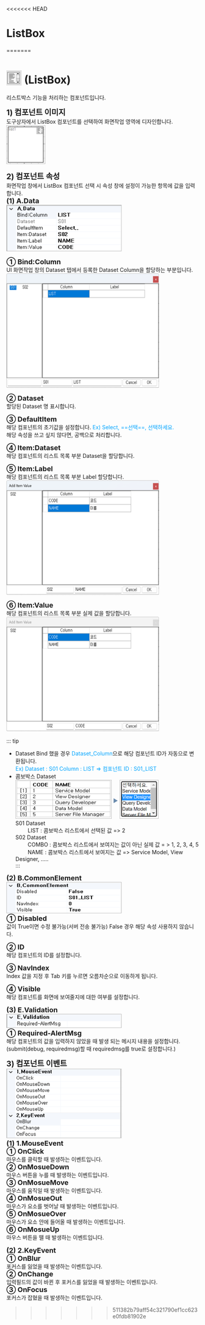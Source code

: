 <<<<<<< HEAD
# ListBox
=======
# <img src="../../.vuepress/public/documentation/view-designer/Structure/Tool_Box/ListBox.png" style="position: relative;top: 5px;" width="40" height="40"> (ListBox)
리스트박스 기능을 처리하는 컴포넌트입니다. 

<b style="font-size: 20px"> 1) 컴포넌트 이미지 </b> <br/>
도구상자에서 ListBox 컴포넌트를 선택하여 화면작업 영역에 디자인합니다. <br/>
<img src="../../.vuepress/public/documentation/view-designer/ListBox/ListBox_Image.png" style="border: 1px solid #bbb;" width="100" height="100"> <br/>

<b style="font-size: 20px"> 2) 컴포넌트 속성 </b> <br/>
화면작업 창에서 ListBox 컴포넌트 선택 시 속성 창에 설정이 가능한 항목에 값을 입력합니다. <br/>
<b style="font-size: 18px"> (1) A.Data </b> <br/>
<img src="../../.vuepress/public/documentation/view-designer/ListBox/ListBox_Data.png"  style="border: 1px solid #bbb;" width="300" height="120"/> 

<b style="font-size: 18px"> ① Bind:Column </b> <br/>
UI 화면작업 창의 Dataset 탭에서 등록한 Dataset Column을 할당하는 부분입니다. <br/>
<img src="../../.vuepress/public/documentation/view-designer/ListBox/ListBox_Bind_Column.png"  width="400" height="300"/> 

<b style="font-size: 18px"> ② Dataset </b> <br/>
할당된 Dataset 명 표시합니다. <br/>

<b style="font-size: 18px"> ③ DefaultItem </b> <br/>
해당 컴포넌트의 초기값을 설정합니다.  <span style="color: #00a4ff;">Ex) Select, ==선택==, 선택하세요. </span> <br/>
해당 속성을 쓰고 싶지 않다면, 공백으로 처리합니다.

<b style="font-size: 18px"> ④ Item:Dataset </b> <br/>
해당 컴포넌트의 리스트 목록 부분 Dataset을 할당합니다.

<b style="font-size: 18px"> ⑤ Item:Label </b> <br/>
해당 컴포넌트의 리스트 목록 부분 Label 할당합니다.
<img src="../../.vuepress/public/documentation/view-designer/ListBox/ListBox_Item_Label.png"  width="400" height="300"/> 

<b style="font-size: 18px"> ⑥ Item:Value </b> <br/>
해당 컴포넌트의 리스트 목록 부분 실제 값을 할당합니다.
<img src="../../.vuepress/public/documentation/view-designer/ListBox/ListBox_Item_Value.png"  width="400" height="300"/> 

<!-- Remark -->
::: tip <Badge type="tip" text="Remark" vertical="middle" /> 
- Dataset Bind 했을 경우 <span style="color: #00a4ff;">Dataset_Column</span>으로 해당 컴포넌트 ID가 자동으로 변환됩니다. <br/>
<span style="color: #00a4ff;">Ex) Dataset : S01     Column : LIST  ⇒ 컴포넌트 ID : S01_LIST </span>
-  콤보박스 Dataset <br/>
<img src="../../.vuepress/public/documentation/view-designer/ComboBox/ComboBox_Item_Value_remark(1).png"  style="border: 1px solid #bbb;" width="250" height="100"/> <div style="color: #6a8bad;display: inline-block;/* height: 100px; */bottom: 42px;position: relative;"> ▶ </div> <img src="../../.vuepress/public/documentation/view-designer/ListBox/ListBox_Item_Value_remark.png"  style="border: 1px solid #bbb;" width="100" height="100"/> <br/>
S01 Dataset <br/>
&emsp;&emsp; LIST : 콤보박스 리스트에서 선택된 값 => 2 <br/>
S02 Dataset <br/>
&emsp;&emsp; COMBO : 콤보박스 리스트에서 보여지는 값이 아닌 실제 값 = > 1, 2, 3, 4, 5 <br/>
&emsp;&emsp; NAME : 콤보박스 리스트에서 보여지는 값 => Service Model, View Designer, ..... <br/>
:::
<!-- -->

<b style="font-size: 18px"> (2) B.CommonElement </b> <br/>
<img src="../../.vuepress/public/documentation/view-designer/ListBox/ListBox_CommonElement.png"  style="border: 1px solid #bbb;" width="300" height="80"/> <br/>
<b style="font-size: 18px"> ① Disabled </b> <br/>
값이 True이면 수정 불가능(서버 전송 불가능) False 경우 해당 속성 사용하지 않습니다. 

<b style="font-size: 18px"> ② ID </b> <br/>
해당 컴포넌트의 ID를 설정합니다.  

<b style="font-size: 18px"> ③ NavIndex </b> <br/>
Index 값을 지정 후 Tab 키를 누르면 오름차순으로 이동하게 됩니다. 

<b style="font-size: 18px"> ④ Visible </b> <br/>
해당 컴포넌트를 화면에 보여줄지에 대한 여부를 설정합니다.

<b style="font-size: 18px"> (3) E.Validation </b> <br/>
<img src="../../.vuepress/public/documentation/view-designer/Secret/Secret_Validation.png"  style="border: 1px solid #bbb;" width="300" height="35"/> <br/> 
<b style="font-size: 18px"> ① Required-AlertMsg </b> <br/>
해당 컴포넌트의 값을 입력하지 않았을 때 발생 되는 메시지 내용을 설정합니다. (submit(debug, requiredmsg)할 때 requiredmsg를 true로 설정합니다.)

<b style="font-size: 20px"> 3) 컴포넌트 이벤트 </b> <br/>
<img src="../../.vuepress/public/documentation/view-designer/ComboBox/ComboBox_Event.png"  style="border: 1px solid #bbb;" width="300" height="180"/> <br/>
<b style="font-size: 18px"> (1) 1.MouseEvent </b> <br/>
<b style="font-size: 18px"> ① OnClick </b> <br/>
마우스를 클릭할 때 발생하는 이벤트입니다. <br/>
<b style="font-size: 18px"> ② OnMosueDown </b> <br/>
마우스 버튼을 누를 때 발생하는 이벤트입니다. <br/>
<b style="font-size: 18px"> ③ OnMosueMove </b> <br/>
마우스를 움직일 때 발생하는 이벤트입니다. <br/>
<b style="font-size: 18px"> ④ OnMosueOut </b> <br/>
마우스가 요소를 벗어날 때 발생하는 이벤트입니다. <br/>
<b style="font-size: 18px"> ⑤ OnMosueOver </b> <br/>
마우스가 요소 안에 들어올 때 발생하는 이벤트입니다. <br/>
<b style="font-size: 18px"> ⑥ OnMosueUp </b> <br/>
마우스 버튼을 뗄 때 발생하는 이벤트입니다. <br/>

<b style="font-size: 18px"> (2) 2.KeyEvent </b> <br/>
<b style="font-size: 18px"> ① OnBlur </b> <br/>
포커스를 잃었을 때 발생하는 이벤트입니다. <br/>
<b style="font-size: 18px"> ② OnChange  </b> <br/>
입력필드의 값이 바뀐 후 포커스를 잃었을 때 발생하는 이벤트입니다. <br/>
<b style="font-size: 18px"> ③ OnFocus </b> <br/>
포커스가 잡혔을 때 발생하는 이벤트입니다. <br/>
>>>>>>> 511382b79aff54c321790ef1cc623e0fdb81902e
